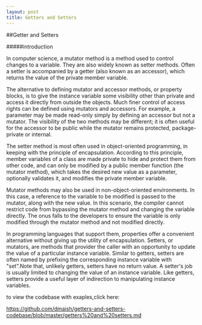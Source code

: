 ```yaml
---
layout: post
title: Getters and Setters
---
```


##Getter and Setters

#####introduction

In computer science, a mutator method is a method used to control changes to a variable. They are also widely known as setter methods. Often a setter is accompanied by a getter (also known as an accessor), which returns the value of the private member variable.

The alternative to defining mutator and accessor methods, or property blocks, is to give the instance variable some visibility other than private and access it directly from outside the objects. Much finer control of access rights can be defined using mutators and accessors. For example, a parameter may be made read-only simply by defining an accessor but not a mutator. The visibility of the two methods may be different; it is often useful for the accessor to be public while the mutator remains protected, package-private or internal.

The setter method is most often used in object-oriented programming, in keeping with the principle of encapsulation. According to this principle, member variables of a class are made private to hide and protect them from other code, and can only be modified by a public member function (the mutator method), which takes the desired new value as a parameter, optionally validates it, and modifies the private member variable.

Mutator methods may also be used in non-object-oriented environments. In this case, a reference to the variable to be modified is passed to the mutator, along with the new value. In this scenario, the compiler cannot restrict code from bypassing the mutator method and changing the variable directly. The onus falls to the developers to ensure the variable is only modified through the mutator method and not modified directly.

In programming languages that support them, properties offer a convenient alternative without giving up the utility of encapsulation.
Setters, or mutators, are methods that provider the caller with an opportunity to update the value of a particular instance variable. Similar to getters, setters are often named by prefixing the corresponding instance variable with "set".Note that, unlikely getters, setters have no return value. A setter's job is usually limited to changing the value of an instance variable. Like getters, setters provide a useful layer of indirection to manipulating instance variables.

to view the codebase with exaples,click here:

  <https://github.com/dmaish/getters-and-setters-codebase/blob/master/getters%20and%20setters.md>








